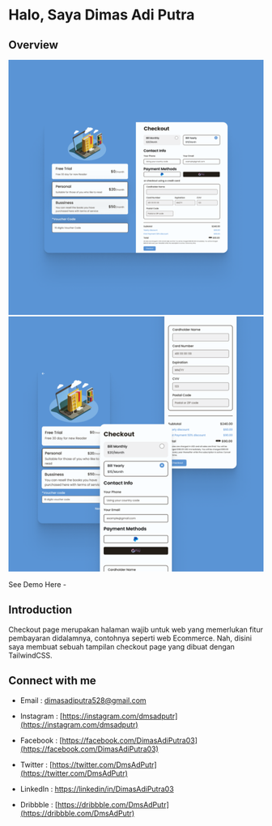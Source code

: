 # Halo, Saya Dimas Adi Putra

## Overview

![overview 1](./img/overview/overview1.png)
![overview 2](./img/overview/overview2.png)

See Demo Here -

## Introduction

Checkout page merupakan halaman wajib untuk web yang memerlukan fitur pembayaran didalamnya, contohnya seperti web Ecommerce. Nah, disini saya membuat sebuah tampilan checkout page yang dibuat dengan TailwindCSS.

## Connect with me

- Email : [dimasadiputra528@gmail.com](mailto:dimasadiputra528@gmail.com)

- Instagram : [https://instagram.com/dmsadputr](https://instagram.com/dmsadputr)

- Facebook : [https://facebook.com/DimasAdiPutra03](https://facebook.com/DimasAdiPutra03)

- Twitter : [https://twitter.com/DmsAdPutr](https://twitter.com/DmsAdPutr)

- LinkedIn : [https://linkedin/in/DimasAdiPutra03](https://linkedin/in/DimasAdiPutra03)

- Dribbble : [https://dribbble.com/DmsAdPutr](https://dribbble.com/DmsAdPutr)
